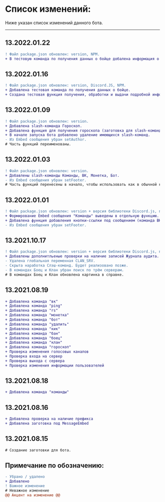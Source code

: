 # Список изменений:
Ниже указан список изменений данного бота.
***
## 13.2022.01.22
```diff
! Файл package.json обновлен: version, NPM.
+ В тестовую команда по получения данных о бойце добалена информация о PvE.
```
## 13.2022.01.16
```diff
! Файл package.json обновлен: version, Discord.JS, NPM.
+ Добавлена тестовая команда по получения данных о бойце.
+ Cоздана тестовая функция получения, обработки и выдачи подробной информации о бойце.
```
## 13.2022.01.09
```diff
! Файл package.json обновлен: version.
+ Добавлена slash-команда Гороскоп.
+ Добавлена функция для получения гороскопа (заготовка для slash-команды и обычной команды).
+ В начале запуска бота добавлено удаление имеющихся slash-команд.
- Из Embed сообщения убран setAuthor.
# Часть функций переименованы.
```
## 13.2022.01.03
```diff
! Файл package.json обновлен: version.
+ Добавлены slash-команды Команды, ВК, Монетка, Бот.
- Из Embed сообщения убран setFooter.
# Часть функций перенесены в начало, чтобы использовать как в обычной команде, так и через slash-команду.
```
## 13.2022.01.01
```diff
! Файл package.json обновлен: version + версия библиотеки Discord.js, node.
+ Формирование Embed сообщения "Команды" выведены в отдельную функцию.
+ Добавлена функция добавления кнопки-ссылки под сообщением (команда ВК).
- Из Embed сообщения убран setFooter.
```
## 13.2021.10.17
```diff
! Файл package.json обновлен: version + версия библиотеки Discord.js, node. Удалено express.
+ Добавлены дополнитльеные проверки на наличие записей Журнала аудита.
- Удалена глобальная переменная CLAN_SRV.
- Скрыта наработка Слэш-команд. Будет реализовано позже.
- В командах Боец и Клан убран поиск по трём серверам.
# В командах Боец и Клан обновлена картинка в справке.
```
## 13.2021.08.19
```diff
+ Добавлена команда "вк"
+ Добавлена команда "ping"
+ Добавлена команда "rs"
+ Добавлена команда "монетка"
+ Добавлена команда "бот"
+ Добавлена команда "удалить"
+ Добавлена команда "кик"
+ Добавлена команда "бан"
+ Добавлена команда "боец"
+ Добавлена команда "клан"
+ Добавлена команда "гороскоп"
+ Проверка изменения голосовых каналов
+ Проверка входа на сервер
+ Проверка выхода с сервера
+ Проверка изменения информации пользователей
```
## 13.2021.08.18
```diff
+ Добавлена команда "команды"
```
## 13.2021.08.16
```diff
+ Добавлена проверка на наличие префикса
+ Добавлена заготовка под MessageEmbed
```
## 13.2021.08.15
```diff
# Создание заготовки для бота.
```


## Примечание по обозначению:
```diff
- Убрано / удалено
+ Добавлено
! Важное изменение
# Неважное изменение
@@ Акцент на изменение @@
```
